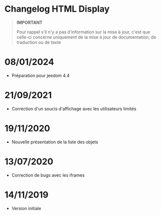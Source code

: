 # Changelog HTML Display

>**IMPORTANT**
>
>Pour rappel s'il n'y a pas d'information sur la mise à jour, c'est que celle-ci concerne uniquement de la mise à jour de documentation, de traduction ou de texte

# 08/01/2024

- Préparation pour jeedom 4.4

# 21/09/2021

- Correction d'un soucis d'affichage avec les utilisateurs limités

# 19/11/2020

- Nouvelle présentation de la liste des objets

# 13/07/2020

- Correction de bugs avec les iframes

# 14/11/2019

- Version initiale
